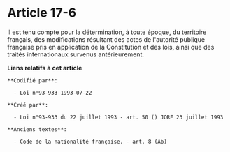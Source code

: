 # Article 17-6

Il est tenu compte pour la détermination, à toute époque, du territoire français, des modifications résultant des actes de
l'autorité publique française pris en application de la Constitution et des lois, ainsi que des traités internationaux
survenus antérieurement.

**Liens relatifs à cet article**

	**Codifié par**:

	  - Loi n°93-933 1993-07-22

	**Créé par**:

	  - Loi n°93-933 du 22 juillet 1993 - art. 50 () JORF 23 juillet 1993

	**Anciens textes**:

	  - Code de la nationalité française. - art. 8 (Ab)
